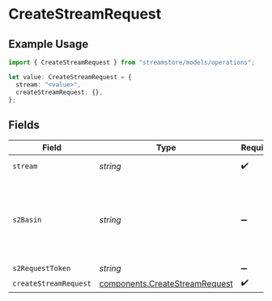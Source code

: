 # CreateStreamRequest

## Example Usage

```typescript
import { CreateStreamRequest } from "streamstore/models/operations";

let value: CreateStreamRequest = {
  stream: "<value>",
  createStreamRequest: {},
};
```

## Fields

| Field                                                                            | Type                                                                             | Required                                                                         | Description                                                                      |
| -------------------------------------------------------------------------------- | -------------------------------------------------------------------------------- | -------------------------------------------------------------------------------- | -------------------------------------------------------------------------------- |
| `stream`                                                                         | *string*                                                                         | :heavy_check_mark:                                                               | Name of the stream.                                                              |
| `s2Basin`                                                                        | *string*                                                                         | :heavy_minus_sign:                                                               | Name of the basin. Use when accessing the basin through the Account Endpoint.    |
| `s2RequestToken`                                                                 | *string*                                                                         | :heavy_minus_sign:                                                               | N/A                                                                              |
| `createStreamRequest`                                                            | [components.CreateStreamRequest](../../models/components/createstreamrequest.md) | :heavy_check_mark:                                                               | N/A                                                                              |